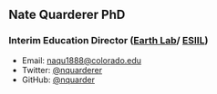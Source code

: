 ## Nate Quarderer PhD
### Interim Education Director ([Earth Lab](https://earthlab.colorado.edu/our-team/nathan-quarderer)/ [ESIIL](https://esiil.org/our-team))
* Email: naqu1888@colorado.edu
* Twitter: [@nquarderer](https://twitter.com/nquarderer)
* GitHub: [@nquarder](https://github.com/nquarder)
